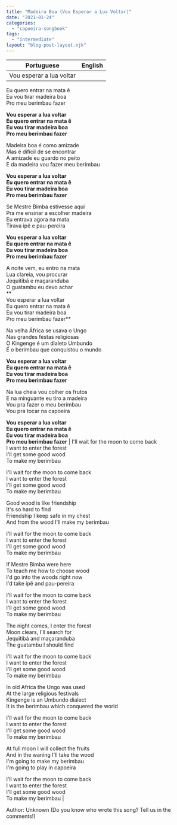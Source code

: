 ```yaml
---
title: "Madeira Boa (Vou Esperar a Lua Voltar)"
date: "2021-01-24"
categories: 
  - "capoeira-songbook"
tags: 
  - "intermediate"
layout: "blog-post-layout.njk"
---
```


| Portuguese | English |
| --- | --- |
| Vou esperar a lua voltar  
Eu quero entrar na mata ê  
Eu vou tirar madeira boa  
Pro meu berimbau fazer  
  
**Vou esperar a lua voltar  
Eu quero entrar na mata ê  
Eu vou tirar madeira boa  
Pro meu berimbau fazer**  
  
Madeira boa é como amizade  
Mas é difícil de se encontrar  
A amizade eu guardo no peito  
E da madeira vou fazer meu berimbau  
  
**Vou esperar a lua voltar  
Eu quero entrar na mata ê  
Eu vou tirar madeira boa  
Pro meu berimbau fazer**  
  
Se Mestre Bimba estivesse aqui  
Pra me ensinar a escolher madeira  
Eu entrava agora na mata  
Tirava ipê e pau-pereira  
  
**Vou esperar a lua voltar  
Eu quero entrar na mata ê  
Eu vou tirar madeira boa  
Pro meu berimbau fazer**  
  
A noite vem, eu entro na mata  
Lua clareia, vou procurar  
Jequitibá e maçaranduba  
O guatambu eu devo achar  
**  
Vou esperar a lua voltar  
Eu quero entrar na mata ê  
Eu vou tirar madeira boa  
Pro meu berimbau fazer**  
  
Na velha África se usava o Ungo  
Nas grandes festas religiosas  
O Kingenge é um dialeto Umbundo  
É o berimbau que conquistou o mundo  
  
**Vou esperar a lua voltar  
Eu quero entrar na mata ê  
Eu vou tirar madeira boa  
Pro meu berimbau fazer**  
  
Na lua cheia vou colher os frutos  
E na minguante eu tiro a madeira  
Vou pra fazer o meu berimbau  
Vou pra tocar na capoeira  
  
**Vou esperar a lua voltar  
Eu quero entrar na mata ê  
Eu vou tirar madeira boa  
Pro meu berimbau fazer** | I'll wait for the moon to come back  
I want to enter the forest  
I'll get some good wood  
To make my berimbau  
  
I'll wait for the moon to come back  
I want to enter the forest  
I'll get some good wood  
To make my berimbau  
  
Good wood is like friendship  
It's so hard to find  
Friendship I keep safe in my chest  
And from the wood I'll make my berimbau  
  
I'll wait for the moon to come back  
I want to enter the forest  
I'll get some good wood  
To make my berimbau  
  
If Mestre Bimba were here  
To teach me how to choose wood  
I'd go into the woods right now  
I'd take ipê and pau-pereira  
  
I'll wait for the moon to come back  
I want to enter the forest  
I'll get some good wood  
To make my berimbau  
  
The night comes, I enter the forest  
Moon clears, I'll search for  
Jequitibá and maçaranduba  
The guatambu I should find  
  
I'll wait for the moon to come back  
I want to enter the forest  
I'll get some good wood  
To make my berimbau  
  
In old Africa the Ungo was used  
At the large religious festivals  
Kingenge is an Umbundo dialect  
It is the berimbau which conquered the world  
  
I'll wait for the moon to come back  
I want to enter the forest  
I'll get some good wood  
To make my berimbau  
  
At full moon I will collect the fruits  
And in the waning I'll take the wood  
I'm going to make my berimbau  
I'm going to play in capoeira  
  
I'll wait for the moon to come back  
I want to enter the forest  
I'll get some good wood  
To make my berimbau |

<figcaption>

Author: Unknown (Do you know who wrote this song? Tell us in the comments!)

</figcaption>

